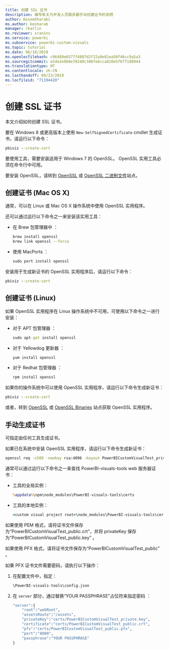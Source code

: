 ```yaml
---
title: 创建 SSL 证书
description: 编写有关为开发人员服务器手动创建证书的说明
author: KesemSharabi
ms.author: kesharab
manager: rkarlin
ms.reviewer: sranins
ms.service: powerbi
ms.subservice: powerbi-custom-visuals
ms.topic: tutorial
ms.date: 06/18/2019
ms.openlocfilehash: c96489e6577f4887d2f22a9e81ea50f46cc9a5a3
ms.sourcegitcommit: e2de2e8b8e78240c306fe6cca820e5f6ff188944
ms.translationtype: HT
ms.contentlocale: zh-CN
ms.lasthandoff: 09/23/2019
ms.locfileid: "71194420"
---
```

# <a name="create-an-ssl-certificate"></a>创建 SSL 证书

本文介绍如何创建 SSL 证书。

要在 Windows 8 或更高版本上使用 `New-SelfSignedCertificate` cmdlet 生成证书，请运行以下命令：

```cmd
pbiviz --create-cert
```

要使用工具，需要安装适用于 Windows 7 的 OpenSSL。 OpenSSL 实用工具必须在命令行中可用。

要安装 OpenSSL，请转到 [OpenSSL](https://www.openssl.org) 或 [OpenSSL 二进制文件](https://wiki.openssl.org/index.php/Binaries)站点。



## <a name="create-a-certificate-mac-os-x"></a>创建证书 (Mac OS X)

通常，可以在 Linux 或 Mac OS X 操作系统中使用 OpenSSL 实用程序。

还可以通过运行以下命令之一来安装该实用工具：
* 在 Brew 包管理器中  ：

    ```cmd
    brew install openssl
    brew link openssl --force
    ```

* 使用 MacPorts  ：

    ```cmd
    sudo port install openssl
    ```

安装用于生成新证书的 OpenSSL 实用程序后，请运行以下命令：

```cmd
pbiviz --create-cert
```

## <a name="create-a-certificate-linux"></a>创建证书 (Linux)

如果 OpenSSL 实用程序在 Linux 操作系统中不可用，可使用以下命令之一进行安装：

* 对于 APT 包管理器  ：

    ```cmd
    sudo apt-get install openssl
    ```

* 对于 Yellowdog 更新器  ：

    ```cmd
    yum install openssl
    ```

* 对于 Redhat 包管理器  ：

    ```cmd
    rpm install openssl
    ```

如果你的操作系统中可以使用 OpenSSL 实用程序，请运行以下命令生成新证书：

```cmd
pbiviz --create-cert
```

或者，转到 [OpenSSL](https://www.openssl.org) 或 [OpenSSL Binaries](https://wiki.openssl.org/index.php/Binaries) 站点获取 OpenSSL 实用程序。

## <a name="generate-the-certificate-manually"></a>手动生成证书

可指定由任何工具生成证书。

如果已在系统中安装 OpenSSL 实用程序，请运行以下命令生成新证书：

```cmd
openssl req -x509 -newkey rsa:4096 -keyout PowerBICustomVisualTest_private.key -out PowerBICustomVisualTest_public.crt -days 365
```

通常可以通过运行以下命令之一来查找 PowerBI-visuals-tools web 服务器证书：

* 工具的全局实例：

    ```cmd
    %appdata%\npm\node_modules\PowerBI-visuals-tools\certs
    ```

* 工具的本地实例：

    ```cmd
    <custom visual project root>\node_modules\PowerBI-visuals-tools\certs
    ```

如果使用 PEM 格式，请将证书文件保存为“PowerBICustomVisualTest_public.crt”，并将 privateKey 保存为“PowerBICustomVisualTest_public.key”   。

如果使用 PFX 格式，请将证书文件保存为“PowerBICustomVisualTest_public”  。

如果 PFX 证书文件需要密码，请执行以下操作：
1. 在配置文件中，指定：

    ```cmd
    \PowerBI-visuals-tools\config.json
    ```

1. 在 `server` 部分，通过替换“YOUR PASSPHRASE”占位符来指定密码  ：

    ```cmd
    "server":{
        "root":"webRoot",
        "assetsRoute":"/assets",
        "privateKey":"certs/PowerBICustomVisualTest_private.key",
        "certificate":"certs/PowerBICustomVisualTest_public.crt",
        "pfx":"certs/PowerBICustomVisualTest_public.pfx",
        "port":"8080",
        "passphrase":"YOUR PASSPHRASE"
    }
    ```
